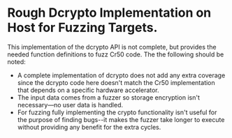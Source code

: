 # Rough Dcrypto Implementation on Host for Fuzzing Targets.

This implementation of the dcrypto API is not complete, but provides the needed
function definitions to fuzz Cr50 code.
The the following should be noted:
* A complete implementation of dcrypto does not add any extra coverage since the
  dcrypto code here doesn't match the Cr50 implementation that depends on
  a specific hardware accelerator.
* The input data comes from a fuzzer so storage encryption isn't necessary—no
  user data is handled.
* For fuzzing fully implementing the crypto functionality isn't useful for the
  purpose of finding bugs--it makes the fuzzer take longer to execute without
  providing any benefit for the extra cycles.
